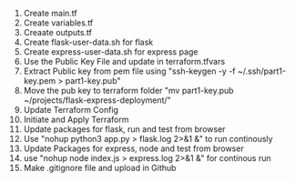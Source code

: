 1. Create main.tf
2. Create variables.tf
3. Creaate outputs.tf
4. Create flask-user-data.sh for flask
5. Create express-user-data.sh for express page
6. Use the Public Key File and update in terraform.tfvars
7. Extract Public key from pem file using "ssh-keygen -y -f ~/.ssh/part1-key.pem > part1-key.pub"
8. Move the pub key to terraform folder "mv part1-key.pub ~/projects/flask-express-deployment/"
9. Update Terraform Config
10. Initiate and Apply Terraform
11. Update packages for flask, run and test from browser
12. Use "nohup python3 app.py > flask.log 2>&1 &" to run continously
13. Update Packages for express, node and test from browser
14. use "nohup node index.js > express.log 2>&1 &" for continous run
15. Make .gitignore file and upload in Github
